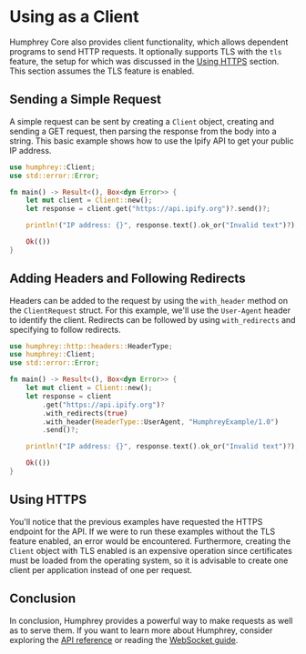 # Using as a Client
Humphrey Core also provides client functionality, which allows dependent programs to send HTTP requests. It optionally supports TLS with the `tls` feature, the setup for which was discussed in the [Using HTTPS](https.md) section. This section assumes the TLS feature is enabled.

## Sending a Simple Request
A simple request can be sent by creating a `Client` object, creating and sending a GET request, then parsing the response from the body into a string. This basic example shows how to use the Ipify API to get your public IP address.

```rs
use humphrey::Client;
use std::error::Error;

fn main() -> Result<(), Box<dyn Error>> {
    let mut client = Client::new();
    let response = client.get("https://api.ipify.org")?.send()?;

    println!("IP address: {}", response.text().ok_or("Invalid text")?);

    Ok(())
}
```

## Adding Headers and Following Redirects
Headers can be added to the request by using the `with_header` method on the `ClientRequest` struct. For this example, we'll use the `User-Agent` header to identify the client. Redirects can be followed by using `with_redirects` and specifying to follow redirects.

```rs
use humphrey::http::headers::HeaderType;
use humphrey::Client;
use std::error::Error;

fn main() -> Result<(), Box<dyn Error>> {
    let mut client = Client::new();
    let response = client
        .get("https://api.ipify.org")?
        .with_redirects(true)
        .with_header(HeaderType::UserAgent, "HumphreyExample/1.0")
        .send()?;

    println!("IP address: {}", response.text().ok_or("Invalid text")?);

    Ok(())
}
```

## Using HTTPS
You'll notice that the previous examples have requested the HTTPS endpoint for the API. If we were to run these examples without the TLS feature enabled, an error would be encountered. Furthermore, creating the `Client` object with TLS enabled is an expensive operation since certificates must be loaded from the operating system, so it is advisable to create one client per application instead of one per request.

## Conclusion
In conclusion, Humphrey provides a powerful way to make requests as well as to serve them. If you want to learn more about Humphrey, consider exploring the [API reference](https://docs.rs/humphrey) or reading the [WebSocket guide](../websocket/index.md).